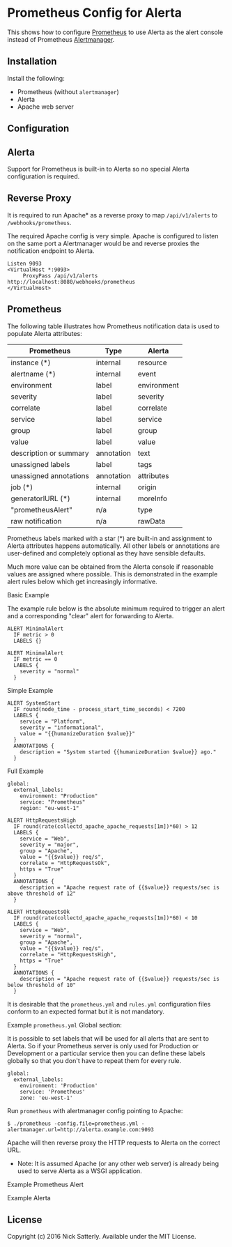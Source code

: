 Prometheus Config for Alerta
============================

This shows how to configure [Prometheus](http://prometheus.io/) to use Alerta as the alert console instead of Prometheus [Alertmanager](http://prometheus.io/docs/alerting/alertmanager/).

Installation
------------

Install the following:

  * Prometheus (without `alertmanager`)
  * Alerta
  * Apache web server
  
Configuration
-------------

Alerta
------

Support for Prometheus is built-in to Alerta so no special Alerta configuration is required.

Reverse Proxy
-------------

It is required to run Apache* as a reverse proxy to map `/api/v1/alerts` to `/webhooks/prometheus`.

The required Apache config is very simple. Apache is configured to listen on the same port a Alertmanager would be and reverse proxies the notification endpoint to Alerta.

```
Listen 9093
<VirtualHost *:9093>
     ProxyPass /api/v1/alerts http://localhost:8080/webhooks/prometheus
</VirtualHost>
```

Prometheus
----------

The following table illustrates how Prometheus notification data is used to populate Alerta attributes:

| **Prometheus**         | Type          | **Alerta**   |
-------------------------|---------------|---------------
| instance      (*)      | internal      | resource     |
| alertname     (*)      | internal      | event        |
| environment            | label         | environment  |
| severity               | label         | severity     |
| correlate              | label         | correlate    |
| service                | label         | service      |
| group                  | label         | group        |
| value                  | label         | value        |
| description or summary | annotation    | text         |
| unassigned labels      | label         | tags         |
| unassigned annotations | annotation    | attributes   |
| job           (*)      | internal      | origin       |
| generatorlURL (*)      | internal      | moreInfo     |
| "prometheusAlert"      | n/a           | type         |
| raw notification       | n/a           | rawData      |

Prometheus labels marked with a star (*) are built-in and assignment to Alerta attributes happens automatically. All other labels or annotations are user-defined and completely optional as they have sensible defaults.

Much more value can be obtained from the Alerta console if reasonable values are assigned where possible. This is demonstrated in the example alert rules below which get increasingly informative.

Basic Example

The example rule below is the absolute minimum required to trigger an alert and a corresponding "clear" alert for forwarding to Alerta.

```
ALERT MinimalAlert
  IF metric > 0
  LABELS {}

ALERT MinimalAlert
  IF metric == 0
  LABELS {
    severity = "normal"
  }
```

Simple Example

```
ALERT SystemStart
  IF round(node_time - process_start_time_seconds) < 7200
  LABELS {
    service = "Platform",
    severity = "informational",
    value = "{{humanizeDuration $value}}"
  }
  ANNOTATIONS {
    description = "System started {{humanizeDuration $value}} ago."
  }
```

Full Example

```
global:
  external_labels:
    environment: "Production"
    service: "Prometheus"
    region: "eu-west-1"
```

```
ALERT HttpRequestsHigh
  IF round(rate(collectd_apache_apache_requests[1m])*60) > 12
  LABELS {
    service = "Web",
    severity = "major",
    group = "Apache",
    value = "{{$value}} req/s",
    correlate = "HttpRequestsOk",
    https = "True"
  }
  ANNOTATIONS {
    description = "Apache request rate of {{$value}} requests/sec is above threshold of 12"
  }

ALERT HttpRequestsOk
  IF round(rate(collectd_apache_apache_requests[1m])*60) < 10
  LABELS {
    service = "Web",
    severity = "normal",
    group = "Apache",
    value = "{{$value}} req/s",
    correlate = "HttpRequestsHigh",
    https = "True"
  }
  ANNOTATIONS {
    description = "Apache request rate of {{$value}} requests/sec is below threshold of 10"
  }
```

It is desirable that the `prometheus.yml` and `rules.yml` configuration files conform to an expected format but it is not mandatory.

Example `prometheus.yml` Global section:

It is possible to set labels that will be used for all alerts that are sent to Alerta. So if your Prometheus server is only used for Production or Development or a particular service then you can define these labels globally so that you don't have to repeat them for every rule.

```
global:
  external_labels:
    environment: 'Production'
    service: 'Prometheus'
    zone: 'eu-west-1'
```




Run `prometheus` with alertmanager config pointing to Apache:

    $ ./prometheus -config.file=prometheus.yml -alertmanager.url=http://alerta.example.com:9093

Apache will then reverse proxy the HTTP requests to Alerta on the correct URL.

* Note: It is assumed Apache (or any other web server) is already being used to serve Alerta as a WSGI application.


Example Prometheus Alert



Example Alerta


License
-------

Copyright (c) 2016 Nick Satterly. Available under the MIT License.